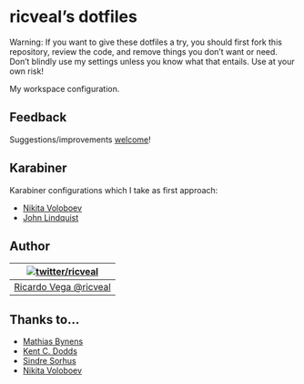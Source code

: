 # ricveal’s dotfiles

Warning: If you want to give these dotfiles a try, you should first fork this
repository, review the code, and remove things you don’t want or need. Don’t
blindly use my settings unless you know what that entails. Use at your own risk!

My workspace configuration.

## Feedback

Suggestions/improvements [welcome](https://github.com/ricveal/dotfiles/issues)!

## Karabiner

Karabiner configurations which I take as first approach:

- [Nikita Voloboev](https://github.com/nikitavoloboev/dotfiles)
- [John Lindquist](https://github.com/johnlindquist/dotfiles)

## Author

| [![twitter/ricveal](https://gravatar.com/avatar/d844917094d11b96a9fab47e5b481ab3?s=70)](http://twitter.com/ricveal 'Follow @ricveal on Twitter') |
| ------------------------------------------------------------------------------------------------------------------------------------------------ |
| [Ricardo Vega @ricveal](https://ricveal.com/)                                                                                                    |

## Thanks to…

- [Mathias Bynens](https://mathiasbynens.be/)
- [Kent C. Dodds](https://kentcdodds.com)
- [Sindre Sorhus](https://sindresorhus.com/)
- [Nikita Voloboev](https://nikitavoloboev.xyz/)
